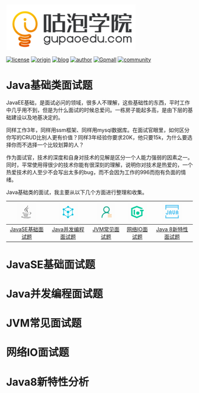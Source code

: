 <img width="350" src="../README.assets/1566299350462.png">

[![license](https://img.shields.io/hexpm/l/plug.svg?style=flat-square)](https://github.com/2227324689/ToBeBetter/blob/master/LICENSE) [![origin](https://img.shields.io/badge/origin-%E5%92%95%E6%B3%A1%E5%AD%A6%E9%99%A2-yellowgreen.svg?style=flat-square)](https://www.gupaoedu.com) [![blog](https://img.shields.io/badge/blog-%E5%8D%9A%E5%AE%A2-orange.svg?style=flat-square)](https://istio.tech) [![author](https://img.shields.io/badge/author-Mic-blue.svg?style=flat-square)](#) [![Gpmall](https://img.shields.io/badge/linked-gpmall-red.svg?style=flat-square)](#) [![community](https://img.shields.io/badge/community-%E6%8A%80%E6%9C%AF%E7%A4%BE%E5%8C%BA-lightgrey.svg?style=flat-square)](https://gper.club)

# Java基础类面试题

JavaEE基础，是面试必问的领域，很多人不理解，这些基础性的东西，平时工作中几乎用不到，但是为什么面试的时候总爱问。一栋房子能起多高，是由下层的基础建设以及地基决定的。

同样工作3年，同样用ssm框架、同样用mysql数据库。在面试官眼里，如何区分你写的CRUD比别人更有价值？同样3年经验你要求20K，他只要15k，为什么要选择你而不选择一个比较划算的人？ 

作为面试官，技术的深度和自身对技术的见解是区分一个人能力强弱的因素之一。同时，平常使用得很少的技术你能有很深刻的理解，说明你对技术是热爱的，一个热爱技术的人至少不会写出太多的bug，而不会因为工作的996而抱有负面的情绪。

Java基础类的面试，我主要从以下几个方面进行整理和收集。

| ![1566383567493](../README.assets/1566383567493.png) | ![1566383600147](../README.assets/1566383600147.png) | ![1566383632180](../README.assets/1566383632180.png) | ![1566383677895](../README.assets/1566383677895.png) | ![1566383711068](../README.assets/1566383711068.png) |
| :--------------------------------------------------: | :--------------------------------------------------: | :--------------------------------------------------: | :--------------------------------------------------: | :--------------------------------------------------: |
|        [JavaSE基础面试题](#JavaSE基础面试题)         |      [Java并发编程面试题](#Java并发编程面试题)       |           [JVM常见面试题](#JVM常见面试题)            |            [网络IO面试题](#网络IO面试题)             |       [Java 8新特性面试题](#Java8新特性面试题)       |





# JavaSE基础面试题





# Java并发编程面试题





# JVM常见面试题





# 网络IO面试题





# Java8新特性分析



































